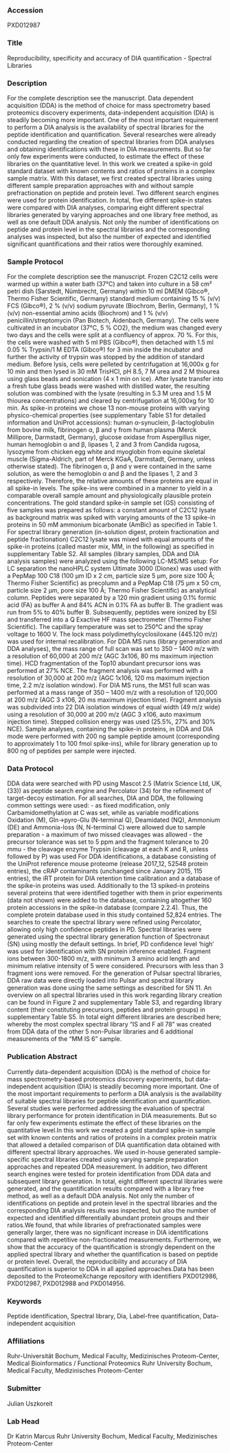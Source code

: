### Accession
PXD012987

### Title
Reproducibility, specificity and accuracy of DIA quantification - Spectral Libraries

### Description
For the complete description see the manuscript. Data dependent acquisition (DDA) is the method of choice for mass spectrometry based proteomics discovery experiments, data-independent acquisition (DIA) is steadily becoming more important. One of the most important requirement to perform a DIA analysis is the availability of spectral libraries for the peptide identification and quantification. Several researches were already conducted regarding the creation of spectral libraries from DDA analyses and obtaining identifications with these in DIA measurements. But so far only few experiments were conducted, to estimate the effect of these libraries on the quantitative level. In this work we created a spike-in gold standard dataset with known contents and ratios of proteins in a complex sample matrix. With this dataset, we first created spectral libraries using different sample preparation approaches with and without sample prefractionation on peptide and protein level. Two different search engines were used for protein identification. In total, five different spike-in states were compared with DIA analyses, comparing eight different spectral libraries generated by varying approaches and one library free method, as well as one default DDA analysis. Not only the number of identifications on peptide and protein level in the spectral libraries and the corresponding analyses was inspected, but also the number of expected and identified significant quantifications and their ratios were thoroughly examined.

### Sample Protocol
For the complete description see the manuscript. Frozen C2C12 cells were warmed up within a water bath (37°C) and taken into culture in a 58 cm² petri dish (Sarstedt, Nümbrecht, Germany) within 10 ml DMEM (Gibco®, Thermo Fisher Scientific, Germany) standard medium containing 15 % (v/v) FCS (Gibco®), 2 % (v/v) sodium pyruvate (Biochrom, Berlin, Germany), 1 % (v/v) non-essential amino acids (Biochrom) and 1 % (v/v) penicillin/streptomycin (Pan Biotech, Aidenbach, Germany). The cells were cultivated in an incubator (37°C, 5 % CO2), the medium was changed every two days and the cells were split at a confluency of approx. 70 %. For this, the cells were washed with 5 ml PBS (Gibco®), then detached with 1.5 ml 0.05 % Trypsin/1 M EDTA (Gibco®) for 3 min inside the incubator and further the activity of trypsin was stopped by the addition of standard medium.  Before lysis, cells were pelleted by centrifugation at 16,000x g for 10 min and then lysed in 30 mM TrisHCl, pH 8.5, 7 M urea and 2 M thiourea using glass beads and sonication (4 x 1 min on ice). After lysate transfer into a fresh tube glass beads were washed with distilled water, the resulting solution was combined with the lysate (resulting in 5.3 M urea and 1.5 M thiourea concentrations) and cleared by centrifugation at 16,000xg for 10 min.  As spike-in proteins we chose 13 non-mouse proteins with varying physico-chemical properties (see supplementary Table S1 for detailed information and UniProt accessions): human α-synuclein, β-lactoglobulin from bovine milk, fibrinogen α, β and γ from human plasma (Merck Millipore, Darmstadt, Germany), glucose oxidase from Aspergillus niger, human hemoglobin α and β, lipases 1, 2 and 3 from Candida rugosa, lysozyme from chicken egg white and myoglobin from equine skeletal muscle (Sigma-Aldrich, part of Merck KGaA, Darmstadt, Germany, unless otherwise stated). The fibrinogen α, β and γ were contained in the same solution, as were the hemoglobin α and β and the lipases 1, 2 and 3 respectively. Therefore, the relative amounts of these proteins are equal in all spike-in levels. The spike-ins were combined in a manner to yield in a comparable overall sample amount and physiologically plausible protein concentrations. The gold standard spike-in sample set (GS) consisting of five samples was prepared as follows: a constant amount of C2C12 lysate as background matrix was spiked with varying amounts of the 13 spike-in proteins in 50 mM ammonium bicarbonate (AmBic) as specified in Table 1.  For spectral library generation (in-solution digest, protein fractionation and peptide fractionation) C2C12 lysate was mixed with equal amounts of the spike-in proteins (called master mix, MM, in the following) as specified in supplementary Table S2.  All samples (library samples, DDA and DIA analysis samples) were analyzed using the following LC-MS/MS setup: For LC separation the nanoHPLC system Ultimate 3000 (Dionex) was used with a PepMap 100 C18 (100 µm ID x 2 cm, particle size 5 µm, pore size 100 Å; Thermo Fisher Scientific) as precolumn and a PepMap C18 (75 µm x 50 cm, particle size 2 µm, pore size 100 Å; Thermo Fisher Scientific) as analytical column. Peptides were separated by a 120 min gradient using 0.1% formic acid (FA) as buffer A and 84% ACN in 0.1% FA as buffer B. The gradient was run from 5% to 40% buffer B. Subsequently, peptides were ionized by ESI and transferred into a Q Exactive HF mass spectrometer (Thermo Fisher Scientific). The capillary temperature was set to 250°C and the spray voltage to 1600 V. The lock mass polydimethylcyclosiloxane (445.120 m/z) was used for internal recalibration. For DDA MS runs (library generation and DDA analyses), the mass range of full scan was set to 350 – 1400 m/z with a resolution of 60,000 at 200 m/z (AGC 3x106, 80 ms maximum injection time). HCD fragmentation of the Top10 abundant precursor ions was performed at 27% NCE. The fragment analysis was performed with a resolution of 30,000 at 200 m/z (AGC 1x106, 120 ms maximum injection time, 2.2 m/z isolation window).  For DIA MS runs, the MS1 full scan was performed at a mass range of 350 – 1400 m/z with a resolution of 120,000 at 200 m/z (AGC 3 x106, 20 ms maximum injection time). Fragment analysis was subdivided into 22 DIA isolation windows of equal width (49 m/z wide) using a resolution of 30,000 at 200 m/z (AGC 3 x106, auto maximum injection time). Stepped collision energy was used (25.5%, 27% and 30% NCE). Sample analyses, containing the spike-in proteins, in DDA and DIA mode were performed with 200 ng sample peptide amount (corresponding to approximately 1 to 100 fmol spike-ins), while for library generation up to 800 ng of peptides per sample were injected.

### Data Protocol
DDA data were searched with PD using Mascot 2.5 (Matrix Science Ltd, UK, (33)) as peptide search engine and Percolator (34) for the refinement of target-decoy estimation. For all searches, DIA and DDA, the following common settings were used: - as fixed modification, only Carbamidomethylation at C was set, while as variable modifications Oxidation (M), Gln->pyro-Glu (N-terminal Q), Deamidated (NQ), Ammonium (DE) and Ammonia-loss (N, N-terminal C) were allowed due to sample preparation - a maximum of two missed cleavages was allowed - the precursor tolerance was set to 5 ppm and the fragment tolerance to 20 mmu - the cleavage enzyme Trypsin (cleavage at each K and R, unless followed by P) was used For DDA identifications, a database consisting of the UniProt reference mouse proteome (release 2017_12, 52548 protein entries), the cRAP contaminants (unchanged since January 2015, 115 entries), the iRT protein for DIA retention time calibration and a database of the spike-in proteins was used. Additionally to the 13 spiked-in proteins several proteins that were identified together with them in prior experiments (data not shown) were added to the database, containing altogether 160 protein accessions in the spike-in database (compare 2.2.4). Thus, the complete protein database used in this study contained 52,824 entries. The searches to create the spectral library were refined using Percolator, allowing only high confidence peptides in PD. Spectral libraries were generated using the spectral library generation function of Spectronaut (SN) using mostly the default settings. In brief, PD confidence level ‘high’ was used for identification with SN protein inference enabled. Fragment ions between 300-1800 m/z, with minimum 3 amino acid length and minimum relative intensity of 5 were considered. Precursors with less than 3 fragment ions were removed. For the generation of Pulsar spectral libraries, DDA raw data were directly loaded into Pulsar and spectral library generation was done using the same settings as described for SN 11. An overview on all spectral libraries used in this work regarding library creation can be found in Figure 2 and supplementary Table S3, and regarding library content (their constituting precursors, peptides and protein groups) in supplementary Table S5. In total eight different libraries are described here; whereby the most complex spectral library “IS and F all 78” was created from DDA data of the other 5 non-Pulsar libraries and 6 additional measurements of the “MM IS 6” sample.

### Publication Abstract
Currently data-dependent acquisition (DDA) is the method of choice for mass spectrometry-based proteomics discovery experiments, but data-independent acquisition (DIA) is steadily becoming more important. One of the most important requirements to perform a DIA analysis is the availability of suitable spectral libraries for peptide identification and quantification. Several studies were performed addressing the evaluation of spectral library performance for protein identification in DIA measurements. But so far only few experiments estimate the effect of these libraries on the quantitative level.In this work we created a gold standard spike-in sample set with known contents and ratios of proteins in a complex protein matrix that allowed a detailed comparison of DIA quantification data obtained with different spectral library approaches. We used in-house generated sample-specific spectral libraries created using varying sample preparation approaches and repeated DDA measurement. In addition, two different search engines were tested for protein identification from DDA data and subsequent library generation. In total, eight different spectral libraries were generated, and the quantification results compared with a library free method, as well as a default DDA analysis. Not only the number of identifications on peptide and protein level in the spectral libraries and the corresponding DIA analysis results was inspected, but also the number of expected and identified differentially abundant protein groups and their ratios.We found, that while libraries of prefractionated samples were generally larger, there was no significant increase in DIA identifications compared with repetitive non-fractionated measurements. Furthermore, we show that the accuracy of the quantification is strongly dependent on the applied spectral library and whether the quantification is based on peptide or protein level. Overall, the reproducibility and accuracy of DIA quantification is superior to DDA in all applied approaches.Data has been deposited to the ProteomeXchange repository with identifiers PXD012986, PXD012987, PXD012988 and PXD014956.

### Keywords
Peptide identification, Spectral library, Dia, Label-free quantification, Data-independent acquisition

### Affiliations
Ruhr-Universität Bochum,
Medical Faculty,
Medizinisches Proteom-Center, Medical Bioinformatics / Functional Proteomics
Ruhr University Bochum, Medical Faculty, Medizinisches Proteom-Center

### Submitter
Julian Uszkoreit

### Lab Head
Dr Katrin Marcus
Ruhr University Bochum, Medical Faculty, Medizinisches Proteom-Center


